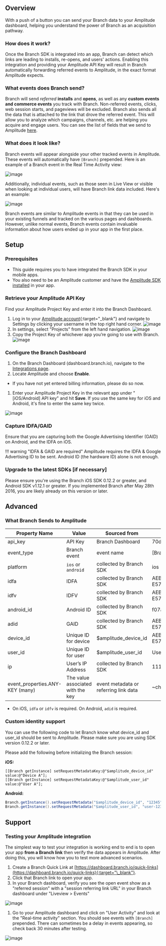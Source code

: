 ## Overview

With a push of a button you can send your Branch data to your Amplitude dashboard, helping you understand the power of Branch as an acquisition pathway.

### How does it work?

Once the Branch SDK is integrated into an app, Branch can detect which links are leading to installs, re-opens, and users' actions. Enabling this integration and providing your Amplitude API Key will result in Branch automatically forwarding referred events to Amplitude, in the exact format Amplitude expects.

### What events does Branch send?

Branch will send *referred* **installs** and **opens**, as well as any **custom events and commerce events** you track with Branch. Non-referred events, clicks, web session starts, and pageviews will be excluded. Branch also sends all the data that is attached to the link that drove the referred event. This will allow you to analyze which campaigns, channels, etc. are helping you acquire and engage users. You can see the list of fields that we send to Amplitude [here](#what-branch-sends-to-amplitude).

### What does it look like?

Branch events will appear alongside your other tracked events in Amplitude. These events will automatically have `[Branch]` prepended. Here is an example of a Branch event in the Real Time Activity view:

![image](/_assets/img/pages/integrations/amplitude/amplitude-live-view.png)

Additionally, individual events, such as those seen in Live View or visible when looking at individual users, will have Branch link data included. Here's an example:

![image](/_assets/img/pages/integrations/amplitude/branch-amplitude.png)

Branch events are similar to Amplitude events in that they can be used in your existing funnels and tracked on the various pages and dashboards. However, unlike normal events, Branch events contain invaluable information about how users ended up in your app in the first place.

## Setup

### Prerequisites

- This guide requires you to have integrated the Branch SDK in your mobile apps.
- You also need to be an Amplitude customer and have the [Amplitude SDK installed](https://amplitude.zendesk.com/hc/en-us/articles/205406607-SDKs) in your app.

### Retrieve your Amplitude API Key

Find your Amplitude Project Key and enter it into the Branch Dashboard.

1. Log in to your [Amplitude account](https://analytics.amplitude.com/){:target="\_blank"}  and navigate to Settings by clicking your username in the top right hand corner.
![image](/_assets/img/pages/integrations/amplitude/amplitude-settings.png)
1. In settings, select "Projects" from the left hand navigation.
![image](/_assets/img/pages/integrations/amplitude/amplitude-settings-projects.png)
1. Copy the Project Key of whichever app you’re going to use with Branch.
![image](/_assets/img/pages/integrations/amplitude/amplitude-project-key.png)


### Configure the Branch Dashboard

1. On the Branch Dashboard (dashboard.branch.io), navigate to the [Integrations page](https://dashboard.branch.io/integrations).
1. Locate Amplitude and choose **Enable**.
  * If you have not yet entered billing information, please do so now.
1. Enter your Amplitude Project Key in the relevant app under "[iOS/Android] API key" and hit **Save**. If you use the same key for iOS and Android, it's fine to enter the same key twice.

![image](/_assets/img/pages/integrations/amplitude/amplitude-marketplace.png)


### Capture IDFA/GAID

Ensure that you are capturing both the Google Advertising Identifier (GAID) on Android, and the IDFA on iOS.

!!! warning "IDFA & GAID are required"
    Amplitude requires the IDFA & Google Advertising ID to be sent. Android ID (the hardware ID) alone is not enough.

### Upgrade to the latest SDKs [if necessary]

Please ensure you're using the Branch iOS SDK 0.12.2 or greater, and Android SDK v1.12.1 or greater. If you implemented Branch after May 28th 2016, you are likely already on this version or later.

## Advanced

### What Branch Sends to Amplitude

| Property Name | Value | Sourced from | Example | Req
| --- | --- | --- | --- | ---
| api_key | API Key | Branch Dashboard | 70d1db75922b0b4be56b819c42bxxxxx | Y
| event_type | Branch event | event name | [Branch] install | Y
| platform | `ios` or `android` | collected by Branch SDK | ios | Y
| idfa | IDFA | collected by Branch SDK | AEBE52E7-03EE-455A-B3C4-E57283966239 | *
| idfv | IDFV | collected by Branch SDK | AEBE52E7-03EE-455A-B3C4-E57283966239 | *
| android_id | Android ID | collected by Branch SDK | f07a13984f6d116a | N
| adid | GAID | collected by Branch SDK | AEBE52E7-03EE-455A-B3C4-E57283966239 | *
| device_id | Unique ID for device | $amplitude_device_id | AEBE52E7-03EE-455A-B3C4-E57283966239 | N
| user_id | Unique ID for user | $amplitude_user_id | User A | N
| ip | User’s IP Address | collected by Branch SDK | 111.111.111.111 | N
| event_properties.ANY-KEY (many) | The value associated with the key | event metadata or referring link data | ~channel: facebook | N

* On iOS, `idfa` or `idfv` is required. On Android, `adid` is required.


### Custom identity support

You can use the following code to let Branch know what device_id and user_id should be sent to Amplitude. Please make sure you are using SDK version 0.12.2 or later.

Please add the following before initializing the Branch session:

**iOS:**

```obj-c
[[Branch getInstance] setRequestMetadataKey:@"$amplitude_device_id" value:@"Device A"];
[[Branch getInstance] setRequestMetadataKey:@"$amplitude_user_id" value:@"User A"];
```

**Android:**

```java
Branch.getInstance().setRequestMetadata("$amplitude_device_id", "12345");
Branch.getInstance().setRequestMetadata("$amplitude_user_id", "user-12345");
```

## Support

### Testing your Amplitude integration

The simplest way to test your integration is working end to end is to open your app **from a Branch link** then verify the data appears in Amplitude. After doing this, you will know how you to test more advanced scenarios.

1. Create a Branch Quick Link at [https://dashboard.branch.io/quick-links](https://dashboard.branch.io/quick-links){:target="\_blank"}.
1. Click that Branch link to open your app.
1. In your Branch dashboard, verify you see the open event show as a "referred session" with a "session referring link URL" in your Branch dashboard under "Liveview > Events"

![image](/_assets/img/pages/integrations/amplitude/branch-amplitude-liveview.png)

1. Go to your Amplitude dashboard and click on "User Activity" and look at the "Real-time activity" section. You should see events with `[Branch]` prepended. There can sometimes be a delay in events appearing, so check back 30 minutes after testing.

![image](/_assets/img/pages/integrations/amplitude/amplitude-user-activity.png)
